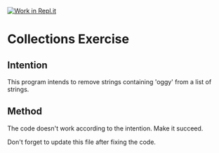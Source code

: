 [![Work in Repl.it](https://classroom.github.com/assets/work-in-replit-14baed9a392b3a25080506f3b7b6d57f295ec2978f6f33ec97e36a161684cbe9.svg)](https://classroom.github.com/online_ide?assignment_repo_id=2970321&assignment_repo_type=AssignmentRepo)
# Collections Exercise

## Intention

This program intends to remove strings containing 'oggy' from a list of strings.
## Method

The code doesn't work according to the intention. Make it succeed.

Don't forget to update this file after fixing the code.
